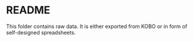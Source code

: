 # README

This folder contains raw data. It is either exported from KOBO or in form of self-designed spreadsheets.